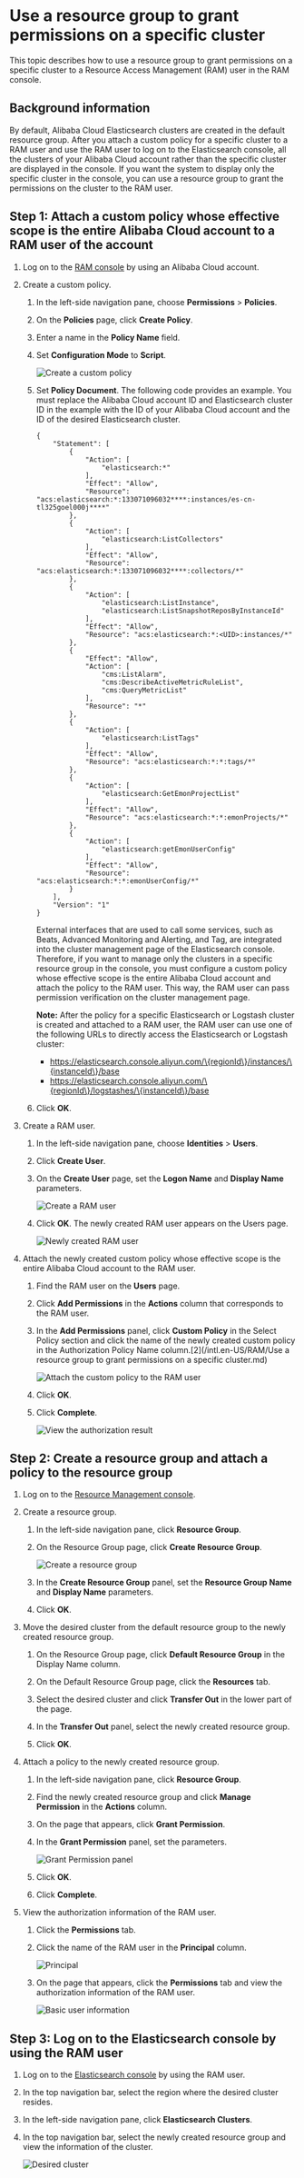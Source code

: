 # Use a resource group to grant permissions on a specific cluster

This topic describes how to use a resource group to grant permissions on a specific cluster to a Resource Access Management \(RAM\) user in the RAM console.

## Background information

By default, Alibaba Cloud Elasticsearch clusters are created in the default resource group. After you attach a custom policy for a specific cluster to a RAM user and use the RAM user to log on to the Elasticsearch console, all the clusters of your Alibaba Cloud account rather than the specific cluster are displayed in the console. If you want the system to display only the specific cluster in the console, you can use a resource group to grant the permissions on the cluster to the RAM user.

## Step 1: Attach a custom policy whose effective scope is the entire Alibaba Cloud account to a RAM user of the account

1.  Log on to the [RAM console](https://ram.console.aliyun.com/) by using an Alibaba Cloud account.

2.  Create a custom policy.

    1.  In the left-side navigation pane, choose **Permissions** \> **Policies**.

    2.  On the **Policies** page, click **Create Policy**.

    3.  Enter a name in the **Policy Name** field.

    4.  Set **Configuration Mode** to **Script**.

        ![Create a custom policy](https://static-aliyun-doc.oss-accelerate.aliyuncs.com/assets/img/en-US/9219305261/p273771.png)

    5.  Set **Policy Document**. The following code provides an example. You must replace the Alibaba Cloud account ID and Elasticsearch cluster ID in the example with the ID of your Alibaba Cloud account and the ID of the desired Elasticsearch cluster.

        ```
        {
            "Statement": [
                {
                    "Action": [
                        "elasticsearch:*"
                    ], 
                    "Effect": "Allow", 
                    "Resource": "acs:elasticsearch:*:133071096032****:instances/es-cn-tl325goel000j****"
                }, 
                {
                    "Action": [
                        "elasticsearch:ListCollectors"
                    ], 
                    "Effect": "Allow", 
                    "Resource": "acs:elasticsearch:*:133071096032****:collectors/*"
                }, 
                {
                    "Action": [
                        "elasticsearch:ListInstance", 
                        "elasticsearch:ListSnapshotReposByInstanceId"
                    ], 
                    "Effect": "Allow", 
                    "Resource": "acs:elasticsearch:*:<UID>:instances/*"
                }, 
                {
                    "Effect": "Allow", 
                    "Action": [
                        "cms:ListAlarm", 
                        "cms:DescribeActiveMetricRuleList", 
                        "cms:QueryMetricList"
                    ], 
                    "Resource": "*"
                }, 
                {
                    "Action": [
                        "elasticsearch:ListTags"
                    ], 
                    "Effect": "Allow", 
                    "Resource": "acs:elasticsearch:*:*:tags/*"
                }, 
                {
                    "Action": [
                        "elasticsearch:GetEmonProjectList"
                    ], 
                    "Effect": "Allow", 
                    "Resource": "acs:elasticsearch:*:*:emonProjects/*"
                }, 
                {
                    "Action": [
                        "elasticsearch:getEmonUserConfig"
                    ], 
                    "Effect": "Allow", 
                    "Resource": "acs:elasticsearch:*:*:emonUserConfig/*"
                }
            ], 
            "Version": "1"
        }
        ```

        External interfaces that are used to call some services, such as Beats, Advanced Monitoring and Alerting, and Tag, are integrated into the cluster management page of the Elasticsearch console. Therefore, if you want to manage only the clusters in a specific resource group in the console, you must configure a custom policy whose effective scope is the entire Alibaba Cloud account and attach the policy to the RAM user. This way, the RAM user can pass permission verification on the cluster management page.

        **Note:** After the policy for a specific Elasticsearch or Logstash cluster is created and attached to a RAM user, the RAM user can use one of the following URLs to directly access the Elasticsearch or Logstash cluster:

        -   https://elasticsearch.console.aliyun.com/\{regionId\}/instances/\{instanceId\}/base
        -   https://elasticsearch.console.aliyun.com/\{regionId\}/logstashes/\{instanceId\}/base
    6.  Click **OK**.

3.  Create a RAM user.

    1.  In the left-side navigation pane, choose **Identities** \> **Users**.

    2.  Click **Create User**.

    3.  On the **Create User** page, set the **Logon Name** and **Display Name** parameters.

        ![Create a RAM user](https://static-aliyun-doc.oss-accelerate.aliyuncs.com/assets/img/en-US/9219305261/p274500.png)

    4.  Click **OK**. The newly created RAM user appears on the Users page.

        ![Newly created RAM user](https://static-aliyun-doc.oss-accelerate.aliyuncs.com/assets/img/en-US/9219305261/p274245.png)

4.  Attach the newly created custom policy whose effective scope is the entire Alibaba Cloud account to the RAM user.

    1.  Find the RAM user on the **Users** page.

    2.  Click **Add Permissions** in the **Actions** column that corresponds to the RAM user.

    3.  In the **Add Permissions** panel, click **Custom Policy** in the Select Policy section and click the name of the newly created custom policy in the Authorization Policy Name column.[2](/intl.en-US/RAM/Use a resource group to grant permissions on a specific cluster.md)

        ![Attach the custom policy to the RAM user](https://static-aliyun-doc.oss-accelerate.aliyuncs.com/assets/img/en-US/4758566261/p275907.png)

    4.  Click **OK**.

    5.  Click **Complete**.

        ![View the authorization result](https://static-aliyun-doc.oss-accelerate.aliyuncs.com/assets/img/en-US/9219305261/p276380.png)


## Step 2: Create a resource group and attach a policy to the resource group

1.  Log on to the [Resource Management console](https://resourcemanager.console.aliyun.com/resource-groups).

2.  Create a resource group.

    1.  In the left-side navigation pane, click **Resource Group**.

    2.  On the Resource Group page, click **Create Resource Group**.

        ![Create a resource group](https://static-aliyun-doc.oss-accelerate.aliyuncs.com/assets/img/en-US/9219305261/p274517.png)

    3.  In the **Create Resource Group** panel, set the **Resource Group Name** and **Display Name** parameters.

    4.  Click **OK**.

3.  Move the desired cluster from the default resource group to the newly created resource group.

    1.  On the Resource Group page, click **Default Resource Group** in the Display Name column.

    2.  On the Default Resource Group page, click the **Resources** tab.

    3.  Select the desired cluster and click **Transfer Out** in the lower part of the page.

    4.  In the **Transfer Out** panel, select the newly created resource group.

    5.  Click **OK**.

4.  Attach a policy to the newly created resource group.

    1.  In the left-side navigation pane, click **Resource Group**.

    2.  Find the newly created resource group and click **Manage Permission** in the **Actions** column.

    3.  On the page that appears, click **Grant Permission**.

    4.  In the **Grant Permission** panel, set the parameters.

        ![Grant Permission panel](https://static-aliyun-doc.oss-accelerate.aliyuncs.com/assets/img/en-US/1683405261/p274758.png)

    5.  Click **OK**.

    6.  Click **Complete**.

5.  View the authorization information of the RAM user.

    1.  Click the **Permissions** tab.

    2.  Click the name of the RAM user in the **Principal** column.

        ![Principal](https://static-aliyun-doc.oss-accelerate.aliyuncs.com/assets/img/en-US/9219305261/p274774.png)

    3.  On the page that appears, click the **Permissions** tab and view the authorization information of the RAM user.

        ![Basic user information](https://static-aliyun-doc.oss-accelerate.aliyuncs.com/assets/img/en-US/0319305261/p275237.png)


## Step 3: Log on to the Elasticsearch console by using the RAM user

1.  Log on to the [Elasticsearch console](https://elasticsearch.console.aliyun.com/#/home) by using the RAM user.

2.  In the top navigation bar, select the region where the desired cluster resides.

3.  In the left-side navigation pane, click **Elasticsearch Clusters**.

4.  In the top navigation bar, select the newly created resource group and view the information of the cluster.

    ![Desired cluster](../images/p274793.png)


